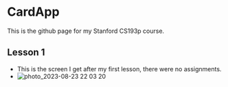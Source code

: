 # CardApp
This is the github page for my Stanford CS193p course. 

## Lesson 1
 * This is the screen I get after my first lesson, there were no assignments.
 * ![photo_2023-08-23 22 03 20](https://github.com/Jacob59569/CardApp/assets/110312077/469f1981-4ed5-4c7a-953a-5466669598e2)
